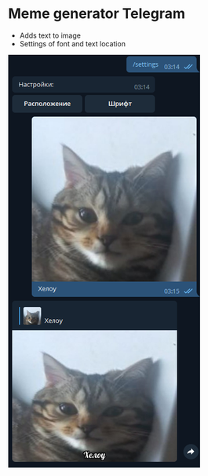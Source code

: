 # Meme generator Telegram

* Adds text to image
* Settings of font and text location

![Screenshot](screenshot.png?raw=true)
